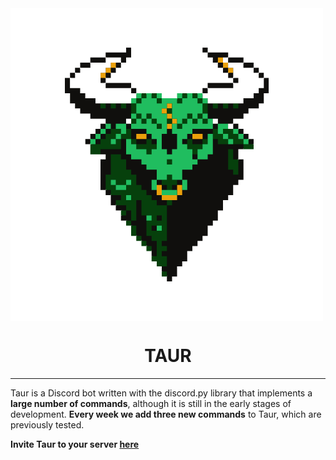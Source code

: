 
<img src="https://raw.githubusercontent.com/PabloCorbCon/Taur/master/branding/logo.png" align="center">
<h1 align="center">TAUR</h1>

---

Taur is a Discord bot written with the discord.py library that implements a **large number of commands**, although it is
still in the early stages of development. **Every week we add three new commands** to Taur, which are previously tested.

**Invite Taur to your server [here](https://discord.com/oauth2/authorize?client_id=745535486784831509&scope=bot&per:)**

